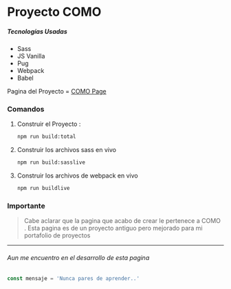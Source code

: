 # Proyecto COMO
##### Tecnologías Usadas
 - Sass
 - JS Vanilla
 - Pug
 - Webpack
 - Babel

Pagina del Proyecto = [COMO Page](https://wilmion.github.io/COMO/dist/ "COMO Page")

### Comandos
1. Construir el Proyecto :
	```bash
    npm run build:total
    ```
2. Construir los archivos sass en vivo
	```bash
    npm run build:sasslive
    ```
3. Construir los archivos de webpack en vivo
	```bash
    npm run buildlive
    ```

### Importante
> Cabe aclarar que la pagina que acabo de crear le pertenece a COMO . Esta pagina es de un proyecto antiguo pero mejorado para mi portafolio de proyectos


------------


###### Aun me encuentro en el desarrollo de esta pagina

```javascript
const mensaje = 'Nunca pares de aprender..'
```

